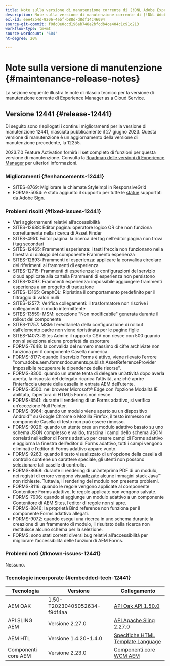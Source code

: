 ```yaml
---
title: Note sulla versione di manutenzione corrente di [!DNL Adobe Experience Manager]  as a Cloud Service.
description: Note sulla versione di manutenzione corrente di [!DNL Adobe Experience Manager]  as a Cloud Service.
exl-id: eee42b4d-9206-4ebf-b88d-d8df14c46094
source-git-commit: f0dc0e0ccd196ab748e2bfcdb4ce404c1c91c213
workflow-type: tm+mt
source-wordcount: '604'
ht-degree: 20%

---
```


# Note sulla versione di manutenzione {#maintenance-release-notes}

La sezione seguente illustra le note di rilascio tecnico per la versione di manutenzione corrente di Experience Manager as a Cloud Service.

## Versione 12441 {#release-12441}

Di seguito sono riepilogati i continui miglioramenti per la versione di manutenzione 12441, rilasciata pubblicamente il 27 giugno 2023. Questa versione di manutenzione è un aggiornamento della versione di manutenzione precedente, la 12255.

2023.7.0 Feature Activation fornirà il set completo di funzioni per questa versione di manutenzione. Consulta la [Roadmap delle versioni di Experience Manager](https://experienceleague.adobe.com/docs/experience-manager-release-information/aem-release-updates/update-releases-roadmap.html?lang=it) per ulteriori informazioni.

### Miglioramenti {#enhancements-12441}

- SITES-8769: Migliorare le chiamate StyleImpl in ResponsiveGrid
- FORMS-5054: è stato aggiunto il supporto per tutte le [statue](https://opensource.adobe.com/acrobat-sign/acrobat_sign_events/webhookeventsagreements.html) supportati da Adobe Sign.

### Problemi risolti {#fixed-issues-12441}

- Vari aggiornamenti relativi all’accessibilità
- SITES-12688: Editor pagina: operatore logico OR che non funziona correttamente nella ricerca di Asset Finder
- SITES-4951: Editor pagina: la ricerca dei tag nell’editor pagina non trova i tag secondari
- SITES-12465: Frammenti esperienza: i tasti freccia non funzionano nella finestra di dialogo del componente Frammento esperienza
- SITES-12893: Frammenti di esperienza: applicare la convalida circolare dei riferimenti ai frammenti di esperienza
- SITES-12715: Frammenti di esperienza: le configurazioni del servizio cloud applicate alla cartella Frammenti di esperienza non persistono
- SITES-13097: Frammenti esperienza: impossibile aggiungere frammenti esperienza a un progetto di traduzione
- SITES-13165: GraphQL: Ripristina il comportamento predefinito per il filtraggio di valori nulli
- SITES-12577: Verifica collegamenti: il trasformatore non riscrive i collegamenti in modo intermittente
- SITES-13559: MSM: eccezione &quot;Non modificabile&quot; generata durante il rollout del componente
- SITES-11757: MSM: l’ereditarietà della configurazione di rollout dall’elemento padre non viene ripristinata per le pagine figlie
- SITES-14073: Sites Admin: il rapporto CSV non riesce con 500 quando non si seleziona alcuna proprietà da esportare
- FORMS-7648: la convalida del numero massimo di cifre archiviate non funziona per il componente Casella numerica.
- FORMS-8177: quando il servizio Forms è attivo, viene rilevato l’errore &quot;com.adobe.aem.formsndocuments.publish.AssetReferenceProvider Impossibile recuperare le dipendenze delle risorse&quot;.
- FORMS-8300: quando un utente tenta di delegare un’attività dopo averla aperta, la risposta del delegato ricarica l’attività, anziché aprire l’interfaccia utente della casella in entrata AEM dell’utente.
- FORMS-8500: nel browser Microsoft® Edge con l’opzione Modalità IE abilitata, l’apertura di HTML5 Forms non riesce.
- FORMS-8541: durante il rendering di un Forms adattivo, si verifica un’eccezione Null Pointer.
- FORMS-8964: quando un modulo viene aperto su un dispositivo Android™ su Google Chrome o Mozilla Firefox, il testo immesso nel componente Casella di testo non può essere rimosso.
- FORMS-9026: quando un utente crea un modulo adattivo basato su uno schema JSON complesso e valido, trascina i campi dello schema JSON correlati nell’editor di Forms adattivo per creare campi di Forms adattivo e aggiorna la finestra dell’editor di Forms adattivo, tutti i campi vengono eliminati e l’editor di Forms adattivo appare vuoto.
- FORMS-9263: quando il testo visualizzato di un&#39;opzione della casella di controllo contiene un carattere speciale, gli utenti non possono selezionare tali caselle di controllo.
- FORMS-8668: durante il rendering di un’anteprima PDF di un modulo, nei registri di errore vengono visualizzate alcune immagini stack Java™ non richieste. Tuttavia, il rendering del modulo non presenta problemi.
- FORMS-8116: quando le regole vengono applicate al componente Contenitore Forms adattivo, le regole applicate non vengono salvate.
- FORMS-7906: quando si aggiunge un modulo adattivo a un componente Contenitore di AEM Sites, l’editor di regole non si apre.
- FORMS-8846: la proprietà Bind reference non funziona per il componente Forms adattivo allegati.
- FORMS-9072: quando esegui una ricerca in uno schema durante la creazione di un frammento di modulo, il risultato della ricerca non restituisce alcuno schema per la selezione.
- FORMS: sono stati corretti diversi bug relativi all’accessibilità per migliorare l’accessibilità delle funzioni di AEM Forms.


### Problemi noti {#known-issues-12441}

Nessuno.

### Tecnologie incorporate {#embedded-tech-12441}

| Tecnologia | Versione | Collegamento |
|---|---|---|
| AEM OAK | 1.50-T20230405052634-f9df4aa | [API Oak API 1.50.0](https://www.javadoc.io/doc/org.apache.jackrabbit/oak-api/1.50.0/index.html) |
| API SLING AEM | Versione 2.27.0 | [API Apache Sling 2.27.0](https://www.javadoc.io/doc/org.apache.sling/org.apache.sling.api/latest/index.html) |
| AEM HTL | Versione 1.4.20-1.4.0 | [Specifiche HTML Template Language](https://github.com/adobe/htl-spec) |
| Componenti core AEM | Versione 2.23.0 | [Componenti core WCM AEM](https://github.com/adobe/aem-core-wcm-components) |
